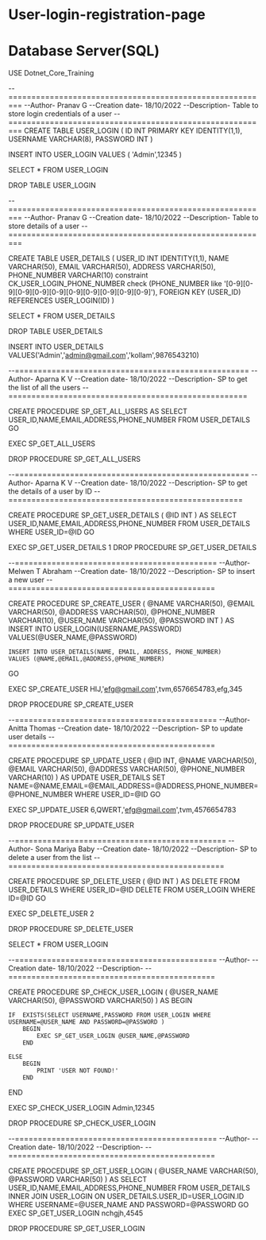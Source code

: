# User-login-registration-page

# Database Server(SQL)

USE Dotnet_Core_Training

--=========================================================
--Author- Pranav G
--Creation date- 18/10/2022
--Description- Table to store login credentials of a user
--=========================================================
CREATE TABLE USER_LOGIN
(
    ID INT PRIMARY KEY IDENTITY(1,1),
	USERNAME VARCHAR(8),
	PASSWORD INT
)

INSERT INTO USER_LOGIN
VALUES
(
  'Admin',12345
)

SELECT * FROM USER_LOGIN

DROP TABLE USER_LOGIN

--=========================================================
--Author- Pranav G
--Creation date- 18/10/2022
--Description- Table to store details of a user
--=========================================================

CREATE TABLE USER_DETAILS
(
	USER_ID INT  IDENTITY(1,1),
	NAME VARCHAR(50),
	EMAIL VARCHAR(50),
	ADDRESS VARCHAR(50),
	PHONE_NUMBER VARCHAR(10)
	 constraint CK_USER_LOGIN_PHONE_NUMBER check (PHONE_NUMBER like '[0-9][0-9][0-9][0-9][0-9][0-9][0-9][0-9][0-9][0-9]'),
	FOREIGN KEY (USER_ID) REFERENCES USER_LOGIN(ID)
)

SELECT * FROM USER_DETAILS

DROP TABLE USER_DETAILS

INSERT INTO USER_DETAILS
VALUES('Admin','admin@gmail.com','kollam',9876543210)


--===================================================
--Author- Aparna K V
--Creation date- 18/10/2022
--Description- SP to get the list of all the users
--====================================================

CREATE PROCEDURE SP_GET_ALL_USERS
AS
	SELECT USER_ID,NAME,EMAIL,ADDRESS,PHONE_NUMBER 
	FROM USER_DETAILS
GO

EXEC SP_GET_ALL_USERS

DROP PROCEDURE SP_GET_ALL_USERS

--===================================================
--Author- Aparna K V
--Creation date- 18/10/2022
--Description- SP to get the details of a user by ID
--===================================================

CREATE PROCEDURE SP_GET_USER_DETAILS
(
	@ID INT
)
AS 
	SELECT USER_ID,NAME,EMAIL,ADDRESS,PHONE_NUMBER 
	FROM USER_DETAILS
	WHERE  USER_ID=@ID
GO

EXEC SP_GET_USER_DETAILS 1
DROP PROCEDURE SP_GET_USER_DETAILS

--============================================
--Author- Melwen T Abraham
--Creation date- 18/10/2022
--Description- SP to insert a new user
--=============================================

CREATE PROCEDURE SP_CREATE_USER
(
	@NAME VARCHAR(50), 
	@EMAIL VARCHAR(50),
	@ADDRESS VARCHAR(50),
	@PHONE_NUMBER VARCHAR(10),
	@USER_NAME VARCHAR(50),
	@PASSWORD INT
)
AS
	INSERT INTO USER_LOGIN(USERNAME,PASSWORD)
	VALUES(@USER_NAME,@PASSWORD)

	INSERT INTO USER_DETAILS(NAME, EMAIL, ADDRESS, PHONE_NUMBER)
	VALUES (@NAME,@EMAIL,@ADDRESS,@PHONE_NUMBER)
GO

EXEC SP_CREATE_USER HIJ,'efg@gmail.com',tvm,6576654783,efg,345 

DROP PROCEDURE SP_CREATE_USER

--============================================
--Author- Anitta Thomas
--Creation date- 18/10/2022
--Description- SP to update user details
--=============================================

CREATE PROCEDURE SP_UPDATE_USER
(
	@ID INT,
	@NAME VARCHAR(50), 
	@EMAIL VARCHAR(50),
	@ADDRESS VARCHAR(50),
	@PHONE_NUMBER VARCHAR(10)
)
AS
	UPDATE USER_DETAILS 
	SET NAME=@NAME,EMAIL=@EMAIL,ADDRESS=@ADDRESS,PHONE_NUMBER=@PHONE_NUMBER
	WHERE USER_ID=@ID
GO

EXEC SP_UPDATE_USER 6,QWERT,'efg@gmail.com',tvm,4576654783

DROP PROCEDURE SP_UPDATE_USER

--==============================================
--Author- Sona Mariya Baby
--Creation date- 18/10/2022
--Description- SP to delete a user from the list
--===============================================

CREATE PROCEDURE SP_DELETE_USER
(
	@ID INT
)
AS
	DELETE FROM USER_DETAILS WHERE USER_ID=@ID
	DELETE FROM USER_LOGIN WHERE ID=@ID
GO

EXEC SP_DELETE_USER 2

DROP PROCEDURE SP_DELETE_USER

SELECT * FROM USER_LOGIN

--============================================
--Author- 
--Creation date- 18/10/2022
--Description-
--=============================================

CREATE PROCEDURE SP_CHECK_USER_LOGIN
(
	@USER_NAME VARCHAR(50),
	@PASSWORD VARCHAR(50)
)
AS
BEGIN

	IF  EXISTS(SELECT USERNAME,PASSWORD FROM USER_LOGIN WHERE USERNAME=@USER_NAME AND PASSWORD=@PASSWORD )
		BEGIN
			EXEC SP_GET_USER_LOGIN @USER_NAME,@PASSWORD
		END

	ELSE
		BEGIN
			PRINT 'USER NOT FOUND!'
		END
END

EXEC SP_CHECK_USER_LOGIN Admin,12345

DROP PROCEDURE SP_CHECK_USER_LOGIN

--============================================
--Author- 
--Creation date- 18/10/2022
--Description-
--=============================================

CREATE PROCEDURE SP_GET_USER_LOGIN
(
	@USER_NAME VARCHAR(50),
	@PASSWORD VARCHAR(50)
)
AS 
	SELECT USER_ID,NAME,EMAIL,ADDRESS,PHONE_NUMBER
	FROM USER_DETAILS INNER JOIN USER_LOGIN
	ON USER_DETAILS.USER_ID=USER_LOGIN.ID
	WHERE USERNAME=@USER_NAME AND PASSWORD=@PASSWORD
GO
 EXEC SP_GET_USER_LOGIN nchgjh,4545

 DROP PROCEDURE SP_GET_USER_LOGIN
